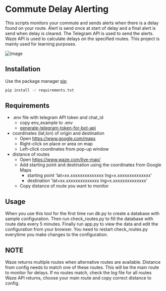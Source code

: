 # Commute Delay Alerting

This scripts monitors your commute and sends alerts when there is a delay found on your route. Alert is send once at 
start of delay and a final alert is send when delay is cleared. The Telegram API is used to send the alerts. Waze API is 
used to calculate delays on the specified routes. This project is mainly used for learning purposes. 


![image](https://user-images.githubusercontent.com/25078202/222752347-b17420af-39b6-4843-9468-a9c8cc6f7d8f.png)


## Installation

Use the package manager [pip](https://pip.pypa.io/en/stable/)

```bash
pip install -r requirements.txt
```

## Requirements

- .env file with telegram API token and chat_id 
  - copy env_example to .env
  - [generate-telegram-token-for-bot-api](https://medium.com/geekculture/generate-telegram-token-for-bot-api-d26faf9bf064)
- coordinates (lat,lon) of origin and destination
  - Open https://www.google.com/maps
  - Right-click on place or area on map
  - Left-click coordinates from pop-up window
- distance of routes
  - Open https://www.waze.com/live-map/
  - Add starting point and destination using the coordinates from Google Maps
    - starting point  'lat=xx.xxxxxxxxxxxxxx lng=x.xxxxxxxxxxxxxx'
    - destination 'lat=xx.xxxxxxxxxxxxxx lng=x.xxxxxxxxxxxxxx'
  - Copy distance of route you want to monitor
  
## Usage

When you use this tool for the first time run db.py to create a database with sample configuration. Then run 
check_routes.py to fill the database with route data every 5 minutes. Finally run app.py to view the data and edit the 
configuration from your browser. You need to restart check_routes.py everytime you make changes to the configuration.

## NOTE

Waze returns multiple routes when alternative routes are available. Distance from config needs to match one of
these routes. This will be the main route to monitor for delays. If no routes match, check the log file for all routes 
Waze API returns, choose your main route and copy correct distance to config.
